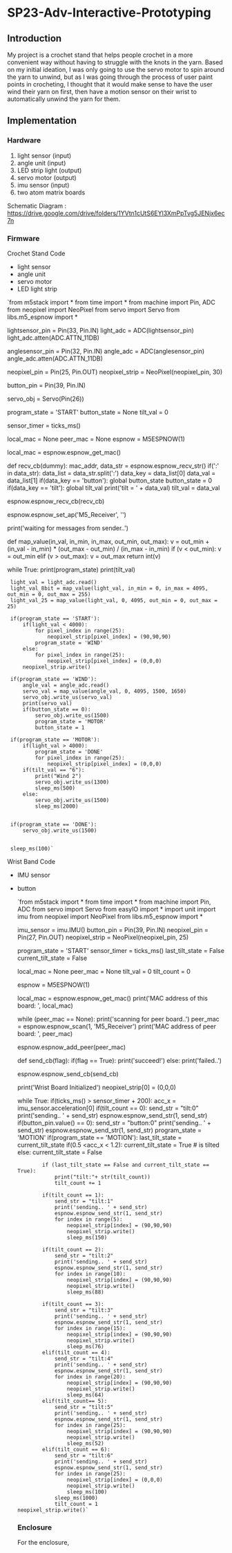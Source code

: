 # SP23-Adv-Interactive-Prototyping   

## Introduction

My project is a crochet stand that helps people crochet in a more convenient way without having to struggle with the knots in the yarn. Based on my initial ideation, I was only going to use the servo motor to spin around the yarn to unwind, but as I was going through the process of user paint points in crocheting, I thought that it would make sense to have the user wind their yarn on first, then have a motion sensor on their wrist to automatically unwind the yarn for them.

## Implementation

### Hardware

1. light sensor (input)
2. angle unit (input)
3. LED strip light (output)
4. servo motor (output)
5. imu sensor (input)
6. two atom matrix boards

Schematic Diagram : https://drive.google.com/drive/folders/1YVtn1cUtS6EYl3XmPpTvg5JENjx6ec7n

### Firmware

Crochet Stand Code
* light sensor
* angle unit
* servo motor
* LED light strip

 `from m5stack import *
 from time import *
 from machine import Pin, ADC
 from neopixel import NeoPixel
 from servo import Servo
 from libs.m5_espnow import *

 lightsensor_pin = Pin(33, Pin.IN)
 light_adc = ADC(lightsensor_pin)
 light_adc.atten(ADC.ATTN_11DB)

 anglesensor_pin = Pin(32, Pin.IN)
 angle_adc = ADC(anglesensor_pin)
 angle_adc.atten(ADC.ATTN_11DB)

 neopixel_pin = Pin(25, Pin.OUT)
 neopixel_strip = NeoPixel(neopixel_pin, 30)

 button_pin = Pin(39, Pin.IN)

 servo_obj = Servo(Pin(26))

 program_state = 'START'
 button_state = None
 tilt_val = 0

 sensor_timer = ticks_ms()

 local_mac = None
 peer_mac = None
 espnow = M5ESPNOW(1)


 local_mac = espnow.espnow_get_mac()

 def recv_cb(dummy):
     mac_addr, data_str = espnow.espnow_recv_str()
     if(':' in data_str):
         data_list = data_str.split(':')
         data_key = data_list[0]
         data_val = data_list[1]
         if(data_key == 'button'):
             global button_state
             button_state = 0
         if(data_key == 'tilt'):
             global tilt_val
             print('tilt = ' + data_val)
             tilt_val = data_val


 espnow.espnow_recv_cb(recv_cb)

 espnow.espnow_set_ap('M5_Receiver', '')

 print('waiting for messages from sender..')

 def map_value(in_val, in_min, in_max, out_min, out_max):
     v = out_min + (in_val - in_min) * (out_max - out_min) / (in_max - in_min)
     if (v < out_min): 
         v = out_min 
     elif (v > out_max): 
         v = out_max
     return int(v)

 while True:
     print(program_state)
     print(tilt_val)

     light_val = light_adc.read()
     light_val_8bit = map_value(light_val, in_min = 0, in_max = 4095, out_min = 0, out_max = 255)
     light_val_25 = map_value(light_val, 0, 4095, out_min = 0, out_max = 25)

     if(program_state == 'START'):
         if(light_val < 4000):
             for pixel_index in range(25):
                 neopixel_strip[pixel_index] = (90,90,90)
             program_state = 'WIND'
         else:
             for pixel_index in range(25):
                 neopixel_strip[pixel_index] = (0,0,0)
         neopixel_strip.write()

     if(program_state == 'WIND'):
         angle_val = angle_adc.read()
         servo_val = map_value(angle_val, 0, 4095, 1500, 1650)
         servo_obj.write_us(servo_val)
         print(servo_val)
         if(button_state == 0):
             servo_obj.write_us(1500)
             program_state = 'MOTOR'
             button_state = 1

     if(program_state == 'MOTOR'):
         if(light_val > 4000):
             program_state = 'DONE'
             for pixel_index in range(25):
                 neopixel_strip[pixel_index] = (0,0,0)
         if(tilt_val == "6"):
             print("Wind 2")
             servo_obj.write_us(1300)
             sleep_ms(500)
         else:
             servo_obj.write_us(1500)
             sleep_ms(2000)


     if(program_state == 'DONE'):
         servo_obj.write_us(1500)


     sleep_ms(100)`
    
    
Wrist Band Code
* IMU sensor
* button
    
  `from m5stack import *
  from time import *
  from machine import Pin, ADC
  from servo import Servo
  from easyIO import *
  import unit 
  import imu
  from neopixel import NeoPixel
  from libs.m5_espnow import *

  imu_sensor = imu.IMU()
  button_pin = Pin(39, Pin.IN)
  neopixel_pin = Pin(27, Pin.OUT)
  neopixel_strip = NeoPixel(neopixel_pin, 25)

  program_state = 'START'
  sensor_timer = ticks_ms()
  last_tilt_state = False
  current_tilt_state = False

  local_mac = None
  peer_mac = None
  tilt_val = 0 
  tilt_count = 0


  espnow = M5ESPNOW(1)  


  local_mac = espnow.espnow_get_mac()
  print('MAC address of this board: ', local_mac)


  while (peer_mac == None):
      print('scanning for peer board..')
      peer_mac = espnow.espnow_scan(1, 'M5_Receiver')
  print('MAC address of peer board: ', peer_mac)


  espnow.espnow_add_peer(peer_mac) 


  def send_cb(flag):
      if(flag == True):
          print('succeed!')
      else:
          print('failed..')


  espnow.espnow_send_cb(send_cb)  


  print('Wrist Board Initialized')
  neopixel_strip[0] = (0,0,0)

  while True:
      if(ticks_ms() > sensor_timer + 200):
          acc_x = imu_sensor.acceleration[0]
          if(tilt_count == 0):
              send_str = "tilt:0"
              print('sending.. ' + send_str)
              espnow.espnow_send_str(1, send_str)
          if(button_pin.value() == 0):
              send_str = "button:0"
              print('sending.. ' + send_str)
              espnow.espnow_send_str(1, send_str)
              program_state = 'MOTION'
          if(program_state == 'MOTION'):
              last_tilt_state = current_tilt_state
              if(0.5 <acc_x < 1.2):
                  current_tilt_state = True # is tilted
              else:
                  current_tilt_state = False

              if (last_tilt_state == False and current_tilt_state == True):
                  print("tilt:"+ str(tilt_count))
                  tilt_count += 1

              if(tilt_count == 1):
                  send_str = "tilt:1"
                  print('sending.. ' + send_str)
                  espnow.espnow_send_str(1, send_str)
                  for index in range(5):
                      neopixel_strip[index] = (90,90,90)
                      neopixel_strip.write()
                      sleep_ms(150)

              if(tilt_count == 2):
                  send_str = "tilt:2"
                  print('sending.. ' + send_str)
                  espnow.espnow_send_str(1, send_str)
                  for index in range(10):
                      neopixel_strip[index] = (90,90,90)
                      neopixel_strip.write()
                      sleep_ms(88)

              if(tilt_count == 3):
                  send_str = "tilt:3"
                  print('sending.. ' + send_str)
                  espnow.espnow_send_str(1, send_str)
                  for index in range(15):
                      neopixel_strip[index] = (90,90,90)
                      neopixel_strip.write()
                      sleep_ms(76)
              elif(tilt_count == 4):
                  send_str = "tilt:4"
                  print('sending.. ' + send_str)
                  espnow.espnow_send_str(1, send_str)
                  for index in range(20):
                      neopixel_strip[index] = (90,90,90)
                      neopixel_strip.write()
                      sleep_ms(64)
              elif(tilt_count== 5):
                  send_str = "tilt:5"
                  print('sending.. ' + send_str)
                  espnow.espnow_send_str(1, send_str)
                  for index in range(25):
                      neopixel_strip[index] = (90,90,90)
                      neopixel_strip.write()
                      sleep_ms(52)
              elif(tilt_count == 6):
                  send_str = "tilt:6"
                  print('sending.. ' + send_str)
                  espnow.espnow_send_str(1, send_str)
                  for index in range(25):
                      neopixel_strip[index] = (0,0,0)
                      neopixel_strip.write()
                      sleep_ms(100)
                  sleep_ms(1000)
                  tilt_count = 1
      neopixel_strip.write()`
    
    
   ### Enclosure
   
   For the enclosure, 
